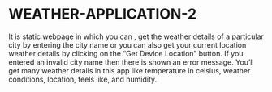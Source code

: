 # WEATHER-APPLICATION-2
It is static webpage in which you can ,  get the weather details of a particular city by entering the city name or you can also get your current location weather details by clicking on the “Get Device Location” button. If you entered an invalid city name then there is shown an error message.  You’ll get many weather details in this app like temperature in celsius, weather conditions, location, feels like, and humidity.
